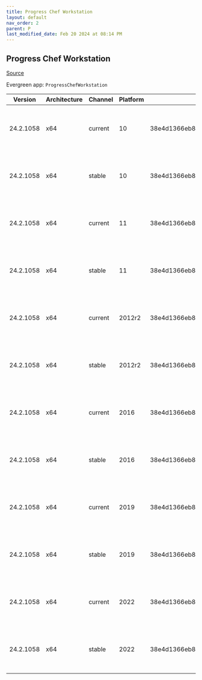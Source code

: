 ```yaml
---
title: Progress Chef Workstation
layout: default
nav_order: 2
parent: P
last_modified_date: Feb 20 2024 at 08:14 PM
---
```


## Progress Chef Workstation

[Source](https://www.chef.io/products/chef-workstation)

Evergreen app: `ProgressChefWorkstation`

| Version   | Architecture | Channel | Platform | Sha256                                                           | URI                                                                                                                                                                                                                                            |
| --------- | ------------ | ------- | -------- | ---------------------------------------------------------------- | ---------------------------------------------------------------------------------------------------------------------------------------------------------------------------------------------------------------------------------------------- |
| 24.2.1058 | x64          | current | 10       | 38e4d1366eb8f0716e703f4ca8973c7669a3534c7655b5fc0b696926cde3e253 | [https://packages.chef.io/files/current/chef-workstation/24.2.1058/windows/10/chef-workstation-24.2.1058-1-x64.msi](https://packages.chef.io/files/current/chef-workstation/24.2.1058/windows/10/chef-workstation-24.2.1058-1-x64.msi)         |
| 24.2.1058 | x64          | stable  | 10       | 38e4d1366eb8f0716e703f4ca8973c7669a3534c7655b5fc0b696926cde3e253 | [https://packages.chef.io/files/stable/chef-workstation/24.2.1058/windows/10/chef-workstation-24.2.1058-1-x64.msi](https://packages.chef.io/files/stable/chef-workstation/24.2.1058/windows/10/chef-workstation-24.2.1058-1-x64.msi)           |
| 24.2.1058 | x64          | current | 11       | 38e4d1366eb8f0716e703f4ca8973c7669a3534c7655b5fc0b696926cde3e253 | [https://packages.chef.io/files/current/chef-workstation/24.2.1058/windows/11/chef-workstation-24.2.1058-1-x64.msi](https://packages.chef.io/files/current/chef-workstation/24.2.1058/windows/11/chef-workstation-24.2.1058-1-x64.msi)         |
| 24.2.1058 | x64          | stable  | 11       | 38e4d1366eb8f0716e703f4ca8973c7669a3534c7655b5fc0b696926cde3e253 | [https://packages.chef.io/files/stable/chef-workstation/24.2.1058/windows/11/chef-workstation-24.2.1058-1-x64.msi](https://packages.chef.io/files/stable/chef-workstation/24.2.1058/windows/11/chef-workstation-24.2.1058-1-x64.msi)           |
| 24.2.1058 | x64          | current | 2012r2   | 38e4d1366eb8f0716e703f4ca8973c7669a3534c7655b5fc0b696926cde3e253 | [https://packages.chef.io/files/current/chef-workstation/24.2.1058/windows/2012r2/chef-workstation-24.2.1058-1-x64.msi](https://packages.chef.io/files/current/chef-workstation/24.2.1058/windows/2012r2/chef-workstation-24.2.1058-1-x64.msi) |
| 24.2.1058 | x64          | stable  | 2012r2   | 38e4d1366eb8f0716e703f4ca8973c7669a3534c7655b5fc0b696926cde3e253 | [https://packages.chef.io/files/stable/chef-workstation/24.2.1058/windows/2012r2/chef-workstation-24.2.1058-1-x64.msi](https://packages.chef.io/files/stable/chef-workstation/24.2.1058/windows/2012r2/chef-workstation-24.2.1058-1-x64.msi)   |
| 24.2.1058 | x64          | current | 2016     | 38e4d1366eb8f0716e703f4ca8973c7669a3534c7655b5fc0b696926cde3e253 | [https://packages.chef.io/files/current/chef-workstation/24.2.1058/windows/2016/chef-workstation-24.2.1058-1-x64.msi](https://packages.chef.io/files/current/chef-workstation/24.2.1058/windows/2016/chef-workstation-24.2.1058-1-x64.msi)     |
| 24.2.1058 | x64          | stable  | 2016     | 38e4d1366eb8f0716e703f4ca8973c7669a3534c7655b5fc0b696926cde3e253 | [https://packages.chef.io/files/stable/chef-workstation/24.2.1058/windows/2016/chef-workstation-24.2.1058-1-x64.msi](https://packages.chef.io/files/stable/chef-workstation/24.2.1058/windows/2016/chef-workstation-24.2.1058-1-x64.msi)       |
| 24.2.1058 | x64          | current | 2019     | 38e4d1366eb8f0716e703f4ca8973c7669a3534c7655b5fc0b696926cde3e253 | [https://packages.chef.io/files/current/chef-workstation/24.2.1058/windows/2019/chef-workstation-24.2.1058-1-x64.msi](https://packages.chef.io/files/current/chef-workstation/24.2.1058/windows/2019/chef-workstation-24.2.1058-1-x64.msi)     |
| 24.2.1058 | x64          | stable  | 2019     | 38e4d1366eb8f0716e703f4ca8973c7669a3534c7655b5fc0b696926cde3e253 | [https://packages.chef.io/files/stable/chef-workstation/24.2.1058/windows/2019/chef-workstation-24.2.1058-1-x64.msi](https://packages.chef.io/files/stable/chef-workstation/24.2.1058/windows/2019/chef-workstation-24.2.1058-1-x64.msi)       |
| 24.2.1058 | x64          | current | 2022     | 38e4d1366eb8f0716e703f4ca8973c7669a3534c7655b5fc0b696926cde3e253 | [https://packages.chef.io/files/current/chef-workstation/24.2.1058/windows/2022/chef-workstation-24.2.1058-1-x64.msi](https://packages.chef.io/files/current/chef-workstation/24.2.1058/windows/2022/chef-workstation-24.2.1058-1-x64.msi)     |
| 24.2.1058 | x64          | stable  | 2022     | 38e4d1366eb8f0716e703f4ca8973c7669a3534c7655b5fc0b696926cde3e253 | [https://packages.chef.io/files/stable/chef-workstation/24.2.1058/windows/2022/chef-workstation-24.2.1058-1-x64.msi](https://packages.chef.io/files/stable/chef-workstation/24.2.1058/windows/2022/chef-workstation-24.2.1058-1-x64.msi)       |
